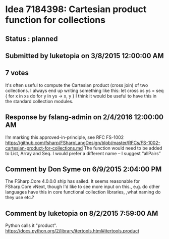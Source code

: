# Idea 7184398: Cartesian product function for collections #

## Status : planned

## Submitted by luketopia on 3/8/2015 12:00:00 AM

## 7 votes

It's often useful to compute the Cartesian product (cross join) of two collections. I always end up writing something like this:
let cross xs ys =
seq {
for x in xs do
for y in ys ->
x, y
}
I think it would be useful to have this in the standard collection modules.

## Response by fslang-admin on 2/4/2016 12:00:00 AM

I’m marking this approved-in-principle, see RFC FS-1002 https://github.com/fsharp/FSharpLangDesign/blob/master/RFCs/FS-1002-cartesian-product-for-collections.md
The function would need to be added to List, Array and Seq. I would prefer a different name – I suggest “allPairs”


## Comment by Don Syme on 6/9/2015 2:04:00 PM

The FSharp.Core 4.0.0.0 ship has sailed. It seems reasonable for FSharp.Core vNext, though I'd like to see more input on this., e.g. do other languages have this in core functional collection libraries, ,what naming do they use etc.?

## Comment by luketopia on 8/2/2015 7:59:00 AM

Python calls it "product". https://docs.python.org/2/library/itertools.html#itertools.product
